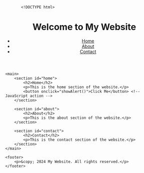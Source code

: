 
           <!DOCTYPE html>
<html lang="en">
<head>
    <meta charset="UTF-8">
    <title>My Website</title>
    <link rel="stylesheet" type="text/css" href="style.css"> <!-- Link to CSS -->
    <script src="script.js"></script> <!-- Link to JavaScript -->
</head>
<body>
    <header>
        <h1>Welcome to My Website</h1>
        <nav>
            <ul>
                <li><a href="#home">Home</a></li>
                <li><a href="#about">About</a></li>
                <li><a href="#contact">Contact</a></li>
            </ul>
        </nav>
    </header>

    <main>
        <section id="home">
            <h2>Home</h2>
            <p>This is the home section of the website.</p>
            <button onclick="showAlert()">Click Me</button> <!-- JavaScript action -->
        </section>

        <section id="about">
            <h2>About</h2>
            <p>This is the about section of the website.</p>
        </section>

        <section id="contact">
            <h2>Contact</h2>
            <p>This is the contact section of the website.</p>
        </section>
    </main>

    <footer>
        <p>&copy; 2024 My Website. All rights reserved.</p>
    </footer>
</body>
</html>

   
